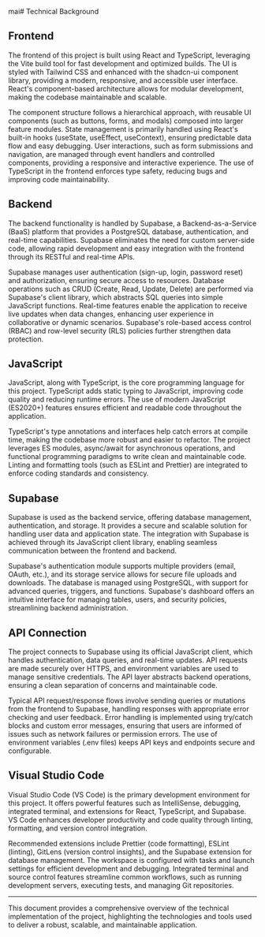 mai# Technical Background

## Frontend
The frontend of this project is built using React and TypeScript, leveraging the Vite build tool for fast development and optimized builds. The UI is styled with Tailwind CSS and enhanced with the shadcn-ui component library, providing a modern, responsive, and accessible user interface. React's component-based architecture allows for modular development, making the codebase maintainable and scalable.

The component structure follows a hierarchical approach, with reusable UI components (such as buttons, forms, and modals) composed into larger feature modules. State management is primarily handled using React's built-in hooks (useState, useEffect, useContext), ensuring predictable data flow and easy debugging. User interactions, such as form submissions and navigation, are managed through event handlers and controlled components, providing a responsive and interactive experience. The use of TypeScript in the frontend enforces type safety, reducing bugs and improving code maintainability.

## Backend
The backend functionality is handled by Supabase, a Backend-as-a-Service (BaaS) platform that provides a PostgreSQL database, authentication, and real-time capabilities. Supabase eliminates the need for custom server-side code, allowing rapid development and easy integration with the frontend through its RESTful and real-time APIs.

Supabase manages user authentication (sign-up, login, password reset) and authorization, ensuring secure access to resources. Database operations such as CRUD (Create, Read, Update, Delete) are performed via Supabase's client library, which abstracts SQL queries into simple JavaScript functions. Real-time features enable the application to receive live updates when data changes, enhancing user experience in collaborative or dynamic scenarios. Supabase's role-based access control (RBAC) and row-level security (RLS) policies further strengthen data protection.

## JavaScript
JavaScript, along with TypeScript, is the core programming language for this project. TypeScript adds static typing to JavaScript, improving code quality and reducing runtime errors. The use of modern JavaScript (ES2020+) features ensures efficient and readable code throughout the application.

TypeScript's type annotations and interfaces help catch errors at compile time, making the codebase more robust and easier to refactor. The project leverages ES modules, async/await for asynchronous operations, and functional programming paradigms to write clean and maintainable code. Linting and formatting tools (such as ESLint and Prettier) are integrated to enforce coding standards and consistency.

## Supabase
Supabase is used as the backend service, offering database management, authentication, and storage. It provides a secure and scalable solution for handling user data and application state. The integration with Supabase is achieved through its JavaScript client library, enabling seamless communication between the frontend and backend.

Supabase's authentication module supports multiple providers (email, OAuth, etc.), and its storage service allows for secure file uploads and downloads. The database is managed using PostgreSQL, with support for advanced queries, triggers, and functions. Supabase's dashboard offers an intuitive interface for managing tables, users, and security policies, streamlining backend administration.

## API Connection
The project connects to Supabase using its official JavaScript client, which handles authentication, data queries, and real-time updates. API requests are made securely over HTTPS, and environment variables are used to manage sensitive credentials. The API layer abstracts backend operations, ensuring a clean separation of concerns and maintainable code.

Typical API request/response flows involve sending queries or mutations from the frontend to Supabase, handling responses with appropriate error checking and user feedback. Error handling is implemented using try/catch blocks and custom error messages, ensuring that users are informed of issues such as network failures or permission errors. The use of environment variables (.env files) keeps API keys and endpoints secure and configurable.

## Visual Studio Code
Visual Studio Code (VS Code) is the primary development environment for this project. It offers powerful features such as IntelliSense, debugging, integrated terminal, and extensions for React, TypeScript, and Supabase. VS Code enhances developer productivity and code quality through linting, formatting, and version control integration.

Recommended extensions include Prettier (code formatting), ESLint (linting), GitLens (version control insights), and the Supabase extension for database management. The workspace is configured with tasks and launch settings for efficient development and debugging. Integrated terminal and source control features streamline common workflows, such as running development servers, executing tests, and managing Git repositories.

---

This document provides a comprehensive overview of the technical implementation of the project, highlighting the technologies and tools used to deliver a robust, scalable, and maintainable application.